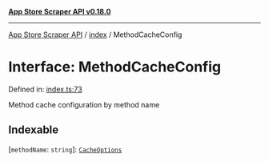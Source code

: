 [**App Store Scraper API v0.18.0**](../../README.md)

***

[App Store Scraper API](../../modules.md) / [index](../README.md) / MethodCacheConfig

# Interface: MethodCacheConfig

Defined in: [index.ts:73](https://github.com/facundoolano/app-store-scraper/blob/1e0c65b171e0bad4a38692c4616a992bb494cdd4/index.ts#L73)

Method cache configuration by method name

## Indexable

\[`methodName`: `string`\]: [`CacheOptions`](CacheOptions.md)
